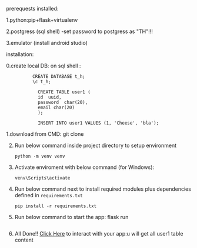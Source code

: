 prerequests installed:

1.python:pip+flask+virtualenv

2.postgress (sql shell) -set password to postgress as "TH"!!!

3.emulator (install android studio)


installation:

0.create local DB:
       on  sql shell :
       
              CREATE DATABASE t_h;
              \c t_h;
                  
            	CREATE TABLE user1 (
            	id  uuid, 
            	password  char(20),
            	email char(20)
            	);
             
            	INSERT INTO user1 VALUES (1, 'Cheese', 'bla');
       
1.download from CMD:
      git clone <this repo url>
     
      
2. Run below command inside project directory to setup environment
      ```console
      python -m venv venv
      ```

3. Activate enviroment with below command (for Windows):
      ```console
      venv\Scripts\activate
      ```

4. Run below command next to install required modules plus dependencies defined in `requirements.txt`
      ```console
      pip install -r requirements.txt
      ```

5. Run below command to start the app:
     flask run
      ```

6. All Done!! [Click Here](http://localhost:5000/) to interact with your app:u will get all user1 table content


